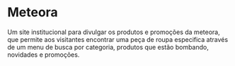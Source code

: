 # Meteora
Um site institucional para divulgar os produtos e promoções da meteora, que permite aos visitantes encontrar uma peça de roupa especifica através de um menu de busca por categoria, produtos que estão bombando, novidades e promoções.
